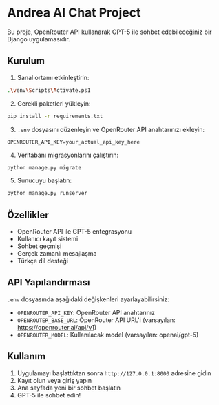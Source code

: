# Andrea AI Chat Project

Bu proje, OpenRouter API kullanarak GPT-5 ile sohbet edebileceğiniz bir Django uygulamasıdır.

## Kurulum

1. Sanal ortamı etkinleştirin:
```bash
.\venv\Scripts\Activate.ps1
```

2. Gerekli paketleri yükleyin:
```bash
pip install -r requirements.txt
```

3. `.env` dosyasını düzenleyin ve OpenRouter API anahtarınızı ekleyin:
```env
OPENROUTER_API_KEY=your_actual_api_key_here
```

4. Veritabanı migrasyonlarını çalıştırın:
```bash
python manage.py migrate
```

5. Sunucuyu başlatın:
```bash
python manage.py runserver
```

## Özellikler

- OpenRouter API ile GPT-5 entegrasyonu
- Kullanıcı kayıt sistemi
- Sohbet geçmişi
- Gerçek zamanlı mesajlaşma
- Türkçe dil desteği

## API Yapılandırması

`.env` dosyasında aşağıdaki değişkenleri ayarlayabilirsiniz:

- `OPENROUTER_API_KEY`: OpenRouter API anahtarınız
- `OPENROUTER_BASE_URL`: OpenRouter API URL'i (varsayılan: https://openrouter.ai/api/v1)
- `OPENROUTER_MODEL`: Kullanılacak model (varsayılan: openai/gpt-5)

## Kullanım

1. Uygulamayı başlattıktan sonra `http://127.0.0.1:8000` adresine gidin
2. Kayıt olun veya giriş yapın
3. Ana sayfada yeni bir sohbet başlatın
4. GPT-5 ile sohbet edin!
